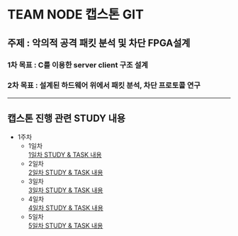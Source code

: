 # TEAM NODE 캡스톤 GIT   
## 주제 : 악의적 공격 패킷 분석 및 차단 FPGA설계   
### 1차 목표 : C를 이용한 server client 구조 설계   
### 2차 목표 : 설계된 하드웨어 위에서 패킷 분석, 차단 프로토콜 연구   
***
## 캡스톤 진행 관련 STUDY 내용
* 1주차   
    * 1일차   
        [1일차 STUDY & TASK 내용](/doc/day1.md)   
    * 2일차   
        [2일차 STUDY & TASK 내용](/doc/day2.md)
    * 3일차   
        [3일차 STUDY & TASK 내용](/doc/day3.md)
    * 4일차   
        [4일차 STUDY & TASK 내용](/doc/day4.md)
    * 5일차   
        [5일차 STUDY & TASK 내용](/doc/day5.md)
        
